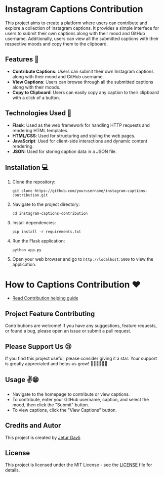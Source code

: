 # Instagram Captions Contribution

This project aims to create a platform where users can contribute and explore a collection of Instagram captions. It provides a simple interface for users to submit their own captions along with their mood and GitHub username. Additionally, users can view all the submitted captions with their respective moods and copy them to the clipboard.

## Features 🚀

- **Contribute Captions**: Users can submit their own Instagram captions along with their mood and GitHub username.
- **View Captions**: Users can browse through all the submitted captions along with their moods.
- **Copy to Clipboard**: Users can easily copy any caption to their clipboard with a click of a button.

## Technologies Used 🥗

- **Flask**: Used as the web framework for handling HTTP requests and rendering HTML templates.
- **HTML/CSS**: Used for structuring and styling the web pages.
- **JavaScript**: Used for client-side interactions and dynamic content rendering.
- **JSON**: Used for storing caption data in a JSON file.

## Installation 💻

1. Clone the repository:

    ```
    git clone https://github.com/yourusername/instagram-captions-contribution.git
    ```

2. Navigate to the project directory:

    ```
    cd instagram-captions-contribution
    ```

3. Install dependencies:

    ```
    pip install -r requirements.txt
    ```

4. Run the Flask application:

    ```
    python app.py
    ```

5. Open your web browser and go to `http://localhost:5000` to view the application.

# How to Captions Contribution ❤
- [Read Contribution helping guide](Contribution_Guide)

## Project Feature Contributing
Contributions are welcome! If you have any suggestions, feature requests, or found a bug, please open an issue or submit a pull request.

## Please Support Us 😢
If you find this project useful, please consider giving it a star. Your support is greatly appreciated and helps us grow! 🌟🌟🌟🌟🌟🌟

## Usage ✌😁

- Navigate to the homepage to contribute or view captions.
- To contribute, enter your GitHub username, caption, and select the mood, then click the "Submit" button.
- To view captions, click the "View Captions" button.


## Credits and Autor
This project is created by [Jetur Gavli](https://github.com/jeturgavli).

## License

This project is licensed under the MIT License - see the [LICENSE](LICENSE) file for details.
